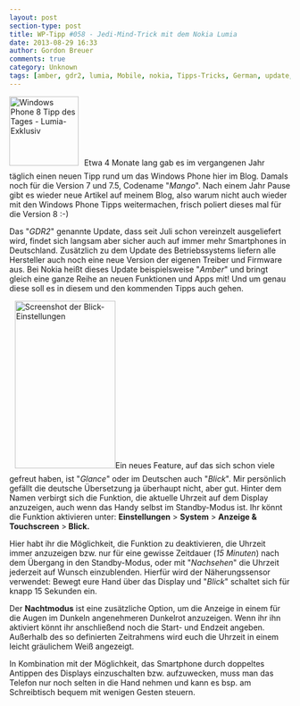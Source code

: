 ```yaml
---
layout: post
section-type: post
title: WP-Tipp #058 - Jedi-Mind-Trick mit dem Nokia Lumia
date: 2013-08-29 16:33
author: Gordon Breuer
comments: true
category: Unknown
tags: [amber, gdr2, lumia, Mobile, nokia, Tipps-Tricks, German, update, winphone]
---
```

<img class="alignleft size-full wp-image-4244" style="margin-right: 10px; margin-bottom: 10px;" alt="Windows Phone 8 Tipp des Tages - Lumia-Exklusiv" src="http://anheledirwp.blob.core.windows.net/wordpress/2013/08/WP-TdT-Lumia-8.png" width="124" height="124" />Etwa 4 Monate lang gab es im vergangenen Jahr täglich einen neuen Tipp rund um das Windows Phone hier im Blog. Damals noch für die Version 7 und 7.5, Codename "<em>Mango</em>". Nach einem Jahr Pause gibt es wieder neue Artikel auf meinem Blog, also warum nicht auch wieder mit den Windows Phone Tipps weitermachen, frisch poliert dieses mal für die Version 8 :-)

Das "<em>GDR2</em>" genannte Update, dass seit Juli schon vereinzelt ausgeliefert wird, findet sich langsam aber sicher auch auf immer mehr Smartphones in Deutschland. Zusätzlich zu dem Update des Betriebssystems liefern alle Hersteller auch noch eine neue Version der eigenen Treiber und Firmware aus. Bei Nokia heißt dieses Update beispielsweise "<em>Amber</em>" und bringt gleich eine ganze Reihe an neuen Funktionen und Apps mit! Und um genau diese soll es in diesem und den kommenden Tipps auch gehen.

<img class="size-medium wp-image-4234 alignright" style="margin-left: 10px; margin-bottom: 10px;" alt="Screenshot der Blick-Einstellungen" src="http://anheledirwp.blob.core.windows.net/wordpress/2013/08/WP_20130829-10-180x300.png" width="180" height="300" />Ein neues Feature, auf das sich schon viele gefreut haben, ist "<em>Glance</em>" oder im Deutschen auch "<em>Blick</em>". Mir persönlich gefällt die deutsche Übersetzung ja überhaupt nicht, aber gut. Hinter dem Namen verbirgt sich die Funktion, die aktuelle Uhrzeit auf dem Display anzuzeigen, auch wenn das Handy selbst im Standby-Modus ist. Ihr könnt die Funktion aktivieren unter: <strong>Einstellungen</strong> &gt; <strong>System</strong> &gt; <strong>Anzeige &amp; Touchscreen</strong> &gt;<strong> Blick.</strong>

Hier habt ihr die Möglichkeit, die Funktion zu deaktivieren, die Uhrzeit immer anzuzeigen bzw. nur für eine gewisse Zeitdauer (<em>15 Minuten</em>) nach dem Übergang in den Standby-Modus, oder mit "<em>Nachsehen</em>" die Uhrzeit jederzeit auf Wunsch einzublenden. Hierfür wird der Näherungssensor verwendet: Bewegt eure Hand über das Display und "<em>Blick</em>" schaltet sich für knapp 15 Sekunden ein.

Der <strong>Nachtmodus</strong> ist eine zusätzliche Option, um die Anzeige in einem für die Augen im Dunkeln angenehmeren Dunkelrot anzuzeigen. Wenn ihr ihn aktiviert könnt ihr anschließend noch die Start- und Endzeit angeben. Außerhalb des so definierten Zeitrahmens wird euch die Uhrzeit in einem leicht gräulichem Weiß angezeigt.

In Kombination mit der Möglichkeit, das Smartphone durch doppeltes Antippen des Displays einzuschalten bzw. aufzuwecken, muss man das Telefon nur noch selten in die Hand nehmen und kann es bsp. am Schreibtisch bequem mit wenigen Gesten steuern.
